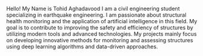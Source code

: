 Hello! My Name is Tohid Aghadavood
I am a civil engineering student specializing in earthquake engineering. I am passionate about structural health monitoring and the application of artificial intelligence in this field. My goal is to contribute to improving the safety and efficiency of structures by utilizing modern tools and advanced technologies. My projects mainly focus on developing innovative methods for monitoring and assessing structures using deep learning algorithms and data-driven approaches.
